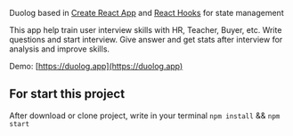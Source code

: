 Duolog based in [Create React App](https://github.com/facebook/create-react-app) and [React Hooks](https://reactjs.org/docs/hooks-intro.html) for state management

This app help train user interview skills with HR, Teacher, Buyer, etc.
Write questions and start interview. Give answer and get stats after interview for analysis and improve skills.

Demo: [https://duolog.app](https://duolog.app)

## For start this project

After download or clone project, write in your terminal `npm install` && `npm start`

